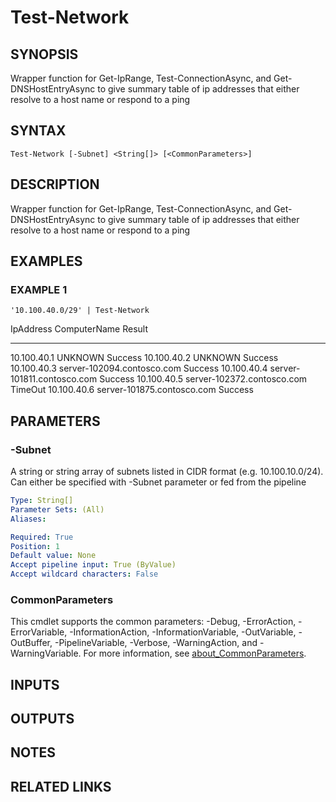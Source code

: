 ﻿---
external help file: PoshFunctions-help.xml
Module Name: poshfunctions
online version:
schema: 2.0.0
---

# Test-Network

## SYNOPSIS
Wrapper function for Get-IpRange, Test-ConnectionAsync, and Get-DNSHostEntryAsync to give summary table of ip addresses that either resolve to a host name or respond to a ping

## SYNTAX

```
Test-Network [-Subnet] <String[]> [<CommonParameters>]
```

## DESCRIPTION
Wrapper function for Get-IpRange, Test-ConnectionAsync, and Get-DNSHostEntryAsync to give summary table of ip addresses that either resolve to a host name or respond to a ping

## EXAMPLES

### EXAMPLE 1
```
'10.100.40.0/29' | Test-Network
```

IpAddress   ComputerName                Result
---------   ------------                ------
10.100.40.1 UNKNOWN                    Success
10.100.40.2 UNKNOWN                    Success
10.100.40.3 server-102094.contosco.com Success
10.100.40.4 server-101811.contosco.com Success
10.100.40.5 server-102372.contosco.com TimeOut
10.100.40.6 server-101875.contosco.com Success

## PARAMETERS

### -Subnet
A string or string array of subnets listed in CIDR format (e.g.
10.100.10.0/24).
Can either be specified with -Subnet parameter or fed from the pipeline

```yaml
Type: String[]
Parameter Sets: (All)
Aliases:

Required: True
Position: 1
Default value: None
Accept pipeline input: True (ByValue)
Accept wildcard characters: False
```

### CommonParameters
This cmdlet supports the common parameters: -Debug, -ErrorAction, -ErrorVariable, -InformationAction, -InformationVariable, -OutVariable, -OutBuffer, -PipelineVariable, -Verbose, -WarningAction, and -WarningVariable. For more information, see [about_CommonParameters](http://go.microsoft.com/fwlink/?LinkID=113216).

## INPUTS

## OUTPUTS

## NOTES

## RELATED LINKS
